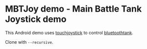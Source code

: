 # MBTJoy demo - Main Battle Tank Joystick demo

This Android demo uses [touchjoystick] to control [bluetoothtank].

Clone with `--recursive`.

[touchjoystick]: https://github.com/aaronps/touchjoystick
[bluetoothtank]: https://github.com/aaronps/bluetoothtank
